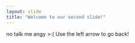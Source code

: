 ```yaml
---
layout: slide
title: "Welcome to our second slide!"
---
```

no talk me angy >:(
Use the left arrow to go back!
